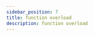 ```yaml
---
sidebar_position: 7
title: function overload
description: function overload
---
```


<head>
  <meta name="title" content="기초 학습 | 기초부터 시작하는 타입스크립트" data-rh="true" />
  <meta name="description" content="function overload" data-rh="true" />
  <meta property="og:title" content="기초 학습 | 기초부터 시작하는 타입스크립트" data-rh="true" />
  <meta property="og:description" content="function overload" data-rh="true" />
</head>
